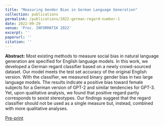```yaml
---
title: "Measuring Gender Bias in German Language Generation"
collection: publications
permalink: /publications/2022-german-regard-number-1
date: 2022-09-29
venue: 'Proc. INFORMATIK 2022'
excerpt: ''
paperurl: ''
citation: ''
---
```

**Abstract:** Most existing methods to measure social bias in natural language generation are specified
for English language models. In this work, we developed a German regard classifier based on a newly
crowd-sourced dataset. Our model meets the test set accuracy of the original English version. With
the classifier, we measured binary gender bias in two large language models. The results indicate a
positive bias toward female subjects for a German version of GPT-2 and similar tendencies for GPT-3.
Yet, upon qualitative analysis, we found that positive regard partly corresponds to sexist stereotypes.
Our findings suggest that the regard classifier should not be used as a single measure but, instead,
combined with more qualitative analyses.

[Pre-print](https://www.edit.fis.uni-hamburg.de/ws/files/18665970/kraftetal2022_german_regard.pdf)

